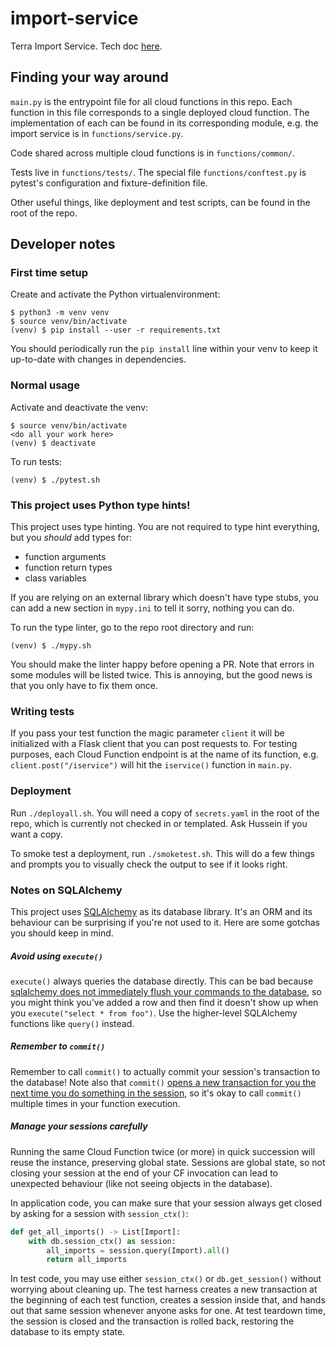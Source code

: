 # import-service
Terra Import Service. Tech doc [here](https://docs.google.com/document/d/1MeL9J5UqhtCg6SLD2Z9S_SsX3L9jYlZnSpfn2HJptc8/edit#).

## Finding your way around

`main.py` is the entrypoint file for all cloud functions in this repo. Each function in this file corresponds to a single deployed cloud function. The implementation of each can be found in its corresponding module, e.g. the import service is in `functions/service.py`.

Code shared across multiple cloud functions is in `functions/common/`.

Tests live in `functions/tests/`. The special file `functions/conftest.py` is pytest's configuration and fixture-definition file.

Other useful things, like deployment and test scripts, can be found in the root of the repo.

## Developer notes

### First time setup

Create and activate the Python virtualenvironment:

```
$ python3 -m venv venv
$ source venv/bin/activate
(venv) $ pip install --user -r requirements.txt
```

You should periodically run the `pip install` line within your venv to keep it up-to-date with changes in dependencies.

### Normal usage

Activate and deactivate the venv:
```
$ source venv/bin/activate
<do all your work here>
(venv) $ deactivate
```

To run tests:
```
(venv) $ ./pytest.sh
```

### This project uses Python type hints!

This project uses type hinting. You are not required to type hint everything, but you *should* add types for:
* function arguments
* function return types
* class variables

If you are relying on an external library which doesn't have type stubs, you can add a new section in `mypy.ini` to tell it sorry, nothing you can do.

To run the type linter, go to the repo root directory and run:
```
(venv) $ ./mypy.sh
```

You should make the linter happy before opening a PR. Note that errors in some modules will be listed twice. This is annoying, but the good news is that you only have to fix them once.

### Writing tests

If you pass your test function the magic parameter `client` it will be initialized with a Flask client that you can post requests to. For testing purposes, each Cloud Function endpoint is at the name of its function, e.g. `client.post("/iservice")` will hit the `iservice()` function in `main.py`.

### Deployment

Run `./deployall.sh`. You will need a copy of `secrets.yaml` in the root of the repo, which is currently not checked in or templated. Ask Hussein if you want a copy.

To smoke test a deployment, run `./smoketest.sh`. This will do a few things and prompts you to visually check the output to see if it looks right.

### Notes on SQLAlchemy

This project uses [SQLAlchemy](https://docs.sqlalchemy.org/en/13/) as its database library. It's an ORM and its behaviour can be surprising if you're not used to it. Here are some gotchas you should keep in mind.

##### Avoid using `execute()`

`execute()` always queries the database directly. This can be bad because [sqlalchemy does not immediately flush your commands to the database](https://docs.sqlalchemy.org/en/13/orm/session_basics.html#flushing), so you might think you've added a row and then find it doesn't show up when you `execute("select * from foo")`. Use the higher-level SQLAlchemy functions like `query()` instead.

##### Remember to `commit()`

Remember to call `commit()` to actually commit your session's transaction to the database! Note also that `commit()` [opens a new transaction for you the next time you do something in the session](https://docs.sqlalchemy.org/en/13/orm/session_api.html#sqlalchemy.orm.session.Session.commit), so it's okay to call `commit()` multiple times in your function execution.

##### Manage your sessions carefully

Running the same Cloud Function twice (or more) in quick succession will reuse the instance, preserving global state. Sessions are global state, so not closing your session at the end of your CF invocation can lead to unexpected behaviour (like not seeing objects in the database).

In application code, you can make sure that your session always get closed by asking for a session with `session_ctx()`:

```python
def get_all_imports() -> List[Import]:
    with db.session_ctx() as session:
        all_imports = session.query(Import).all()
        return all_imports
```

In test code, you may use either `session_ctx()` or `db.get_session()` without worrying about cleaning up. The test harness creates a new transaction at the beginning of each test function, creates a session inside that, and hands out that same session whenever anyone asks for one. At test teardown time, the session is closed and the transaction is rolled back, restoring the database to its empty state.
